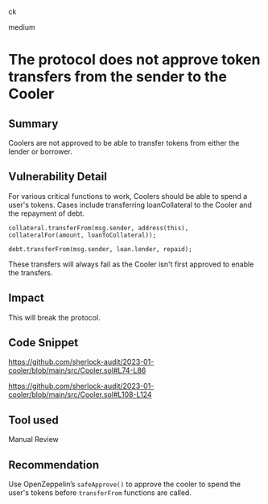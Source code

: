 ck

medium

# The protocol does not approve token transfers from the sender to the Cooler

## Summary

Coolers are not approved to be able to transfer tokens from either the lender or borrower.

## Vulnerability Detail

For various critical functions to work, Coolers should be able to spend a user's tokens. Cases include transferring loanCollateral to the Cooler and the repayment of debt.

```solidity
collateral.transferFrom(msg.sender, address(this), collateralFor(amount, loanToCollateral));
```

```solidity
debt.transferFrom(msg.sender, loan.lender, repaid);
```

These transfers will always fail as the Cooler isn't first approved to enable the transfers.

## Impact

This will break the protocol.

## Code Snippet

https://github.com/sherlock-audit/2023-01-cooler/blob/main/src/Cooler.sol#L74-L86

https://github.com/sherlock-audit/2023-01-cooler/blob/main/src/Cooler.sol#L108-L124

## Tool used

Manual Review

## Recommendation

Use OpenZeppelin’s `safeApprove()` to approve the cooler to spend the user's tokens before `transferFrom` functions are called. 